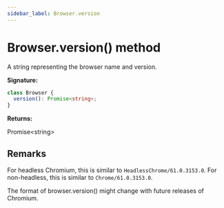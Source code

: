 ```yaml
---
sidebar_label: Browser.version
---
```


# Browser.version() method

A string representing the browser name and version.

**Signature:**

```typescript
class Browser {
  version(): Promise<string>;
}
```

**Returns:**

Promise&lt;string&gt;

## Remarks

For headless Chromium, this is similar to `HeadlessChrome/61.0.3153.0`. For
non-headless, this is similar to `Chrome/61.0.3153.0`.

The format of browser.version() might change with future releases of Chromium.
